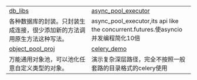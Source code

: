 <html>
    <table style="margin-left: auto; margin-right: auto;">
        <tr>
            <td>
                <a href="https://github.com/ydf0509/db_libs">db_libs</a>
            </td>
            <td>
                <a href="https://github.com/ydf0509/async_pool_executor">async_pool_executor</a>
            </td>
        </tr>
        <tr>
            <td>
                各种数据库的封装。只封装生成连接，很少添加新的方法调用原生方法这种写法。
            </td>
            <td>
                async_pool_executor,its api like the concurrent.futures.使asyncio并发编程简化10倍
            </td>
        </tr>
                <tr>
            <td>
                <a href="https://github.com/ydf0509/object_pool_proj">object_pool_proj</a>
            </td>
            <td>
                <a href="https://github.com/ydf0509/celery_demo">celery_demo</a>
            </td>
        </tr>
        <tr>
            <td>
                万能通用对象池，可以池化任意自定义类型的对象。
            </td>
            <td>
                演示复杂深层路径，完全不按照一般套路的目录格式的celery使用
            </td>
        </tr>
    </table>
</html>










